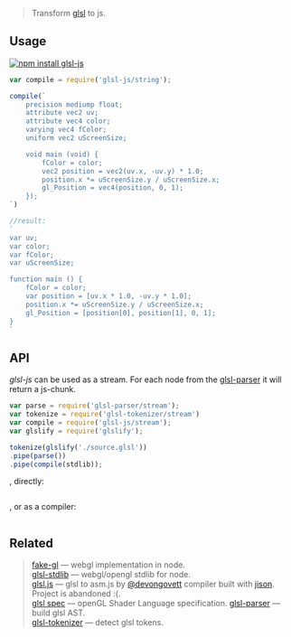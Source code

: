 > Transform [glsl](https://www.opengl.org/documentation/glsl/) to js.

## Usage

[![npm install glsl-js](https://nodei.co/npm/glsl-js.png?mini=true)](https://npmjs.org/package/glsl-js/)

```js
var compile = require('glsl-js/string');

compile(`
	precision mediump float;
	attribute vec2 uv;
	attribute vec4 color;
	varying vec4 fColor;
	uniform vec2 uScreenSize;

	void main (void) {
		fColor = color;
		vec2 position = vec2(uv.x, -uv.y) * 1.0;
		position.x *= uScreenSize.y / uScreenSize.x;
		gl_Position = vec4(position, 0, 1);
	});
`)

//result:
`
var uv;
var color;
var fColor;
var uScreenSize;

function main () {
	fColor = color;
	var position = [uv.x * 1.0, -uv.y * 1.0];
	position.x *= uScreenSize.y / uScreenSize.x;
	gl_Position = [position[0], position[1], 0, 1];
}
`
```


## API

_glsl-js_ can be used as a stream. For each node from the [glsl-parser](http://stack.gl/packages/#stackgl/glsl-parser) it will return a js-chunk.

```js
var parse = require('glsl-parser/stream');
var tokenize = require('glsl-tokenizer/stream')
var compile = require('glsl-js/stream');
var glslify = require('glslify');

tokenize(glslify('./source.glsl'))
.pipe(parse())
.pipe(compile(stdlib));
```

, directly:

```js
```

, or as a compiler:

```js
```

## Related

> [fake-gl](https://npmjs.org/package/fake-gl) — webgl implementation in node.</br>
> [glsl-stdlib](https://npmjs.org/package/fake-gl) — webgl/opengl stdlib for node.</br>
> [glsl.js](https://npmjs.org/package/glsl) — glsl to asm.js by [@devongovett](https://github.com/devongovett) compiler built with [jison](https://npmjs.org/package/jison). Project is abandoned :(.</br>
> [glsl spec](https://www.opengl.org/documentation/glsl/) — openGL Shader Language specification.
> [glsl-parser](http://stack.gl/packages/#stackgl/glsl-parser) — build glsl AST.</br>
> [glsl-tokenizer](http://stack.gl/packages/#stackgl/glsl-tokenizer) — detect glsl tokens.</br>